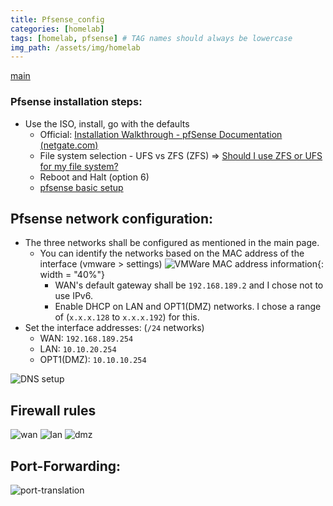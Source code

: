 ```yaml
---
title: Pfsense_config
categories: [homelab]
tags: [homelab, pfsense] # TAG names should always be lowercase
img_path: /assets/img/homelab
---
```


[main](/posts/homelab_intro)
### Pfsense installation steps:
- Use the ISO, install, go with the defaults
  - Official: [Installation Walkthrough - pfSense Documentation (netgate.com)](https://docs.netgate.com/pfsense/en/latest/install/install-walkthrough.html)
  - File system selection - UFS vs ZFS (ZFS) => [Should I use ZFS or UFS for my file system?](https://www.reddit.com/r/PFSENSE/comments/gyq5x3/should_i_use_zfs_or_ufs_for_my_file_system/)
  - Reboot and Halt (option 6)
  - [pfsense basic setup](https://nguvu.org/pfsense/pfsense-baseline-setup/#dns%20configuration)

## Pfsense network configuration:
- The three networks shall be configured as mentioned in the main page.
	- You can identify the networks based on the MAC address of the interface (vmware > settings)
	  ![VMWare MAC address information](pfsense_vmware_settings_mac.png){: width = "40%"}
	  - WAN's default gateway shall be `192.168.189.2` and I chose not to use IPv6.
	  - Enable DHCP on LAN and OPT1(DMZ) networks. I chose a range of (`x.x.x.128` to `x.x.x.192`) for this. 
- Set the interface addresses: (`/24` networks)
	- WAN: `192.168.189.254`
	- LAN: `10.10.20.254`
	- OPT1(DMZ): `10.10.10.254`

![DNS setup](dns_general_setup.png)

## Firewall rules
![wan](fw_rules_wan.png)
![lan](fw_rules_lan.png)
![dmz](fw_rules_dmz.png)

## Port-Forwarding:
![port-translation](fw_portforward_metasploitable2.png)